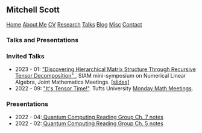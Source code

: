 <html lang="en-US">
<head>
<title>M.T. Scott (academic portfolio)</title>
<meta name="viewport" content="width=device-width, initial-scale=1">
<style>
th, td {
  border-style: none;

body {
  margin: 0;
  font-family: Arial, Helvetica, sans-serif;
}

.topnav {
  overflow: hidden;
  background-color: #333;
}

.topnav a {
  float: left;
  color: #f2f2f2;
  text-align: center;
  padding: 28px 32px;
  text-decoration: none;
  font-size: 20px;
}

.topnav a:hover {
  background-color: #ddd;
  color: black;
}

.topnav a.active {
  background-color: #04AA6D;
  color: white;
}

</style>
</head>
<body>
  
 <div class= "topnav">
    <h2> Mitchell Scott</h2>
    <a href="mtscott.github.io/index.md">Home</a>
  <a href="/about.html">About Me</a>
  <a href="/vita.html">CV</a>
   <a href="/research.html">Research</a>
  <a href="/talks.html">Talks</a>
   <a href="/blog.html">Blog</a>
  <a href="/misc.html">Misc</a>
   <a href="/contact.html">Contact</a>
 </div>

  <section>
  


  <article>
    <h1>Talks and Presentations</h1>
    <h3> Invited Talks</h3>
      <ul>
        <li> 2023 - 01: <a href = "https://meetings.ams.org/math/jmm2023/meetingapp.cgi/Paper/19330"> "Discovering Hierarchical Matrix Structure Through Recursive Tensor Decomposition" </a>, SIAM mini-symposium on Numerical Linear Algebra, Joint Mathematics Meetings. <a href = "JMM2023.pdf"> [slides] </a>
        </li>
        <li> 2022 - 09: <a  href = "EminarNotes.pdf">"It's Tensor Time!"</a>. Tufts University <a href = "https://sites.tufts.edu/mondaymathmeeting/"> Monday Math Meetings</a>. </li>
      </ul>
    <h3> Presentations</h3>
      <ul>
        <li> 2022 - 04:<a  href = "LiptonQCReadingGroupCh7Notes.pdf"> Quantum Computing Reading Group Ch. 7 notes </a></li>
        <li> 2022 - 02:<a  href = "LiptonQCReadingGroupCh5Notes.pdf"> Quantum Computing Reading Group Ch. 5 notes </a></li>
      </ul>
  </article>

</section>



</body>
</html>
